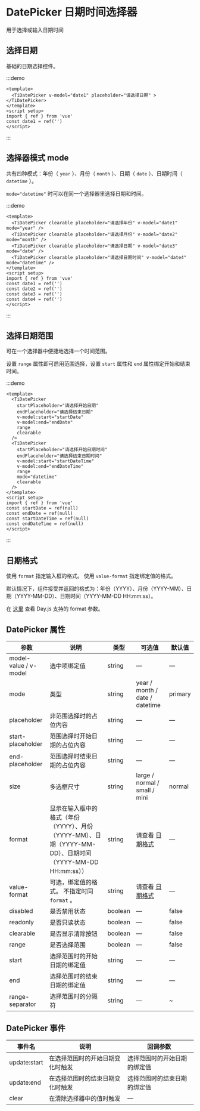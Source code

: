 # DatePicker 日期时间选择器
用于选择或输入日期时间

## 选择日期
基础的日期选择控件。

:::demo
```vue
<template>
  <TiDatePicker v-model="date1" placeholder="请选择日期" ></TiDatePicker>
</template>
<script setup>
import { ref } from 'vue'
const date1 = ref('')
</script>
```
:::

## 选择器模式 mode
共有四种模式：年份（ `year` ）、月份（ `month` ）、日期（ `date` ）、日期时间（ `datetime` ）。

`mode="datetime"` 时可以在同一个选择器里选择日期和时间。

:::demo
```vue
<template>
  <TiDatePicker clearable placeholder="请选择年份" v-model="date1" mode="year" />
  <TiDatePicker clearable placeholder="请选择月份" v-model="date2" mode="month" />
  <TiDatePicker clearable placeholder="请选择日期" v-model="date3" mode="date" />
  <TiDatePicker clearable placeholder="请选择日期时间" v-model="date4" mode="datetime" />
</template>
<script setup>
import { ref } from 'vue'
const date1 = ref('')
const date2 = ref('')
const date3 = ref('')
const date4 = ref('')
</script>
```
:::

## 选择日期范围
可在一个选择器中便捷地选择一个时间范围。

设置 `range` 属性即可启用范围选择，设置 `start` 属性和 `end` 属性绑定开始和结束时间。

:::demo 
```vue
<template>
  <TiDatePicker
    startPlaceholder="请选择开始日期"
    endPlaceholder="请选择结束日期"
    v-model:start="startDate"
    v-model:end="endDate"
    range
    clearable
  />
  <TiDatePicker
    startPlaceholder="请选择开始日期时间"
    endPlaceholder="请选择结束日期时间"
    v-model:start="startDateTime"
    v-model:end="endDateTime"
    range
    mode="datetime"
    clearable
  />
</template>
<script setup>
import { ref } from 'vue'
const startDate = ref(null)
const endDate = ref(null)
const startDateTime = ref(null)
const endDateTime = ref(null)
</script>
```
:::

## 日期格式
使用 `format` 指定输入框的格式。 使用 `value-format` 指定绑定值的格式。

默认情况下，组件接受并返回的格式为：年份（YYYY）、月份（YYYY-MM）、日期（YYYY-MM-DD）、日期时间（YYYY-MM-DD HH:mm:ss）。

在 [这里](https://day.js.org/docs/zh-CN/display/format) 查看 Day.js 支持的 format 参数。



## DatePicker 属性
| 参数      | 说明    | 类型    | 可选值                                              | 默认值  |
| -------- | ------ | ------- | -------------------------------------------------- | ------- |
| model-value / v-model    | 选中项绑定值 | string                       | —          | —      |
| mode     | 类型   | string  | year / month / date / datetime                      | primary |
| placeholder    | 非范围选择时的占位内容 | string | —                                 | —      |
| start-placeholder  | 范围选择时开始日期的占位内容 | string | —                        | —      |
| end-placeholder    | 范围选择时结束日期的占位内容 | string | —                        | —      |
| size     | 多选框尺寸 | string  | large / normal / small / mini                    | normal |
| format    | 显示在输入框中的格式（年份（YYYY）、月份（YYYY-MM）、日期（YYYY-MM-DD）、日期时间（YYYY-MM-DD HH:mm:ss）） | string | 请查看 [日期格式](/Titans-UI/component/date-picker.html#日期格式) | —      |
| value-format    | 可选，绑定值的格式。 不指定时同 `format` 。 | string | 请查看 [日期格式](/Titans-UI/component/date-picker.html#日期格式) | —      |
| disabled | 是否禁用状态 | boolean | —                                              | false   |
| readonly | 是否只读状态 | boolean | —                                              | false   |
| clearable | 是否显示清除按钮 | boolean | —                                          | false   |
| range     | 是否选择范围   | boolean  | —                                          | false   |
| start     | 选择范围时的开始日期的绑定值   | string  | —                              | —       |
| end       | 选择范围时的结束日期的绑定值   | string  | —                              | —       |
| range-separator | 选择范围时的分隔符     | string  | —                              | ~       |

## DatePicker 事件
| 事件名        | 说明                        | 回调参数                 |
| ----------   | -------------------------- | ----------------------- |
| update:start | 在选择范围时的开始日期变化时触发 | 选择范围时的开始日期的绑定值 |
| update:end   | 在选择范围时的结束日期变化时触发 | 选择范围时的结束日期的绑定值 |
| clear        | 在清除选择器中的值时触发       | —                       |